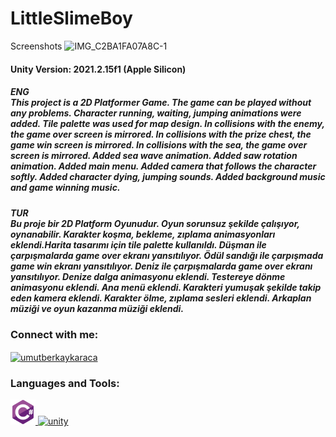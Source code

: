 # LittleSlimeBoy
Screenshots
![IMG_C2BA1FA07A8C-1](https://user-images.githubusercontent.com/102928652/162146044-a7d417b8-a39d-4f03-baf8-18fe6dc1959b.jpeg)

<h4>Unity Version: 2021.2.15f1 (Apple Silicon)<br><h4>


<h5>
  ENG
  <br>
  This project is a 2D Platformer Game. The game can be played without any problems. Character running, waiting, jumping animations were added. Tile palette was used for map design. In collisions with the enemy, the game over screen is mirrored. In collisions with the prize chest, the game win screen is mirrored. In collisions with the sea, the game over screen is mirrored. Added sea wave animation. Added saw rotation animation. Added main menu. Added camera that follows the character softly. Added character dying, jumping sounds. Added background music and game winning music.<h5>
  

<h5>
  TUR
  <br>
  Bu proje bir 2D Platform Oyunudur. Oyun sorunsuz şekilde çalışıyor, oynanabilir. Karakter koşma, bekleme, zıplama animasyonları eklendi.Harita tasarımı için tile palette kullanıldı. Düşman ile çarpışmalarda game over ekranı yansıtılıyor. Ödül sandığı ile çarpışmada game win ekranı yansıtılıyor. Deniz ile çarpışmalarda game over ekranı yansıtılıyor.  Denize dalga animasyonu eklendi. Testereye dönme animasyonu eklendi. Ana menü eklendi. Karakteri yumuşak şekilde takip eden kamera eklendi. Karakter ölme, zıplama sesleri eklendi. Arkaplan müziği ve oyun kazanma müziği eklendi.<h5>
 
<h3 align="left">Connect with me:</h3>
<p align="left">
<a href="https://linkedin.com/in/umutberkaykaraca" target="blank"><img align="center" src="https://raw.githubusercontent.com/rahuldkjain/github-profile-readme-generator/master/src/images/icons/Social/linked-in-alt.svg" alt="umutberkaykaraca" height="30" width="40" /></a>
</p>

<h3 align="left">Languages and Tools:</h3>
<p align="left"> <a href="https://www.w3schools.com/cs/" target="_blank" rel="noreferrer"> <img src="https://raw.githubusercontent.com/devicons/devicon/master/icons/csharp/csharp-original.svg" alt="csharp" width="40" height="40"/> </a> <a href="https://unity.com/" target="_blank" rel="noreferrer"> <img src="https://www.vectorlogo.zone/logos/unity3d/unity3d-icon.svg" alt="unity" width="40" height="40"/> </a> </p>
